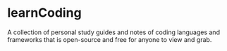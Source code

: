 # learnCoding
A collection of personal study guides and notes of coding languages and frameworks that is open-source and free for anyone to view and grab.
